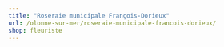 ```yaml
---
title: "Roseraie municipale François-Dorieux"
url: /olonne-sur-mer/roseraie-municipale-francois-dorieux/
shop: fleuriste
---
```

